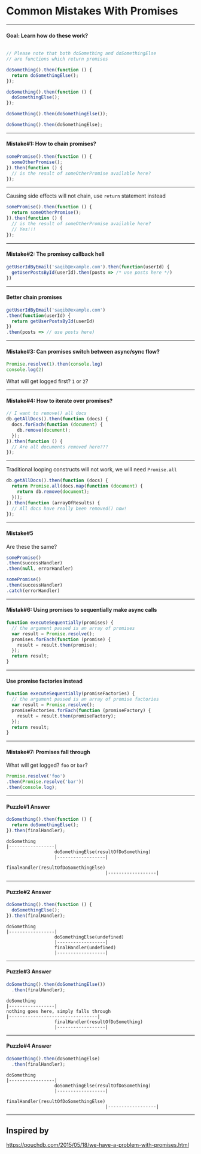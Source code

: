 # Common Mistakes With Promises

---

#### Goal: Learn how do these work?

```js

// Please note that both doSomething and doSomethingElse
// are functions which return promises

doSomething().then(function () {
  return doSomethingElse();
});

doSomething().then(function () {
  doSomethingElse();
});

doSomething().then(doSomethingElse());

doSomething().then(doSomethingElse);
```

---

#### Mistake#1: How to chain promises?

```js
somePromise().then(function () {
  someOtherPromise();
}).then(function () {
  // is the result of someOtherPromise available here?
});
```

---

Causing side effects will not chain, use `return` statement instead

```js
somePromise().then(function () {
  return someOtherPromise();
}).then(function () {
  // is the result of someOtherPromise available here?
  // Yes!!!
});
```

---

#### Mistake#2: The promisey callback hell

```js
getUserIdByEmail('saqib@example.com').then(function(userId) {
  getUserPostsById(userId).then(posts => /* use posts here */)
})
```

---

#### Better chain promises

```js
getUserIdByEmail('saqib@example.com')
.then(function(userId) {
  return getUserPostsById(userId)
})
.then(posts => // use posts here)
```

---

#### Mistake#3: Can promises switch between async/sync flow?

```js
Promise.resolve(1).then(console.log)
console.log(2)
```

What will get logged first? `1` or `2`?

---

#### Mistake#4: How to iterate over promises?

```js
// I want to remove() all docs
db.getAllDocs().then(function (docs) {
  docs.forEach(function (document) {
    db.remove(document);
  });
}).then(function () {
  // Are all documents removed here???
});
```

---

Traditional looping constructs will not work, we will need `Promise.all`

```js
db.getAllDocs().then(function (docs) {
  return Promise.all(docs.map(function (document) {
    return db.remove(document);
  }));
}).then(function (arrayOfResults) {
  // All docs have really been removed() now!
});
```

---

#### Mistake#5

Are these the same?

```js
somePromise()
.then(successHandler)
.then(null, errorHandler)
```

```js
somePromise()
.then(successHandler)
.catch(errorHandler)
```

---

#### Mistak#6: Using promises to sequentially make async calls

```js
function executeSequentially(promises) {
  // the argument passed is an array of promises
  var result = Promise.resolve();
  promises.forEach(function (promise) {
    result = result.then(promise);
  });
  return result;
}
```

---

#### Use promise factories instead

```js
function executeSequentially(promiseFactories) {
  // the argument passed is an array of promise factories
  var result = Promise.resolve();
  promiseFactories.forEach(function (promiseFactory) {
    result = result.then(promiseFactory);
  });
  return result;
}
```

---

#### Mistake#7: Promises fall through

What will get logged? `foo` or `bar`?

```js
Promise.resolve('foo')
.then(Promise.resolve('bar'))
.then(console.log);
```

---

#### Puzzle#1 Answer

```js
doSomething().then(function () {
  return doSomethingElse();
}).then(finalHandler);
```

```
doSomething
|-----------------|
                  doSomethingElse(resultOfDoSomething)
                  |------------------|
                                     finalHandler(resultOfDoSomethingElse)
                                     |------------------|
```

---

#### Puzzle#2 Answer

```js
doSomething().then(function () {
  doSomethingElse();
}).then(finalHandler);
```

```
doSomething
|-----------------|
                  doSomethingElse(undefined)
                  |------------------|
                  finalHandler(undefined)
                  |------------------|
```

---

#### Puzzle#3 Answer

```js
doSomething().then(doSomethingElse())
  .then(finalHandler);
```

```
doSomething
|-----------------|
nothing goes here, simply falls through
|---------------------------------|
                  finalHandler(resultOfDoSomething)
                  |------------------|
```

---

#### Puzzle#4 Answer

```js
doSomething().then(doSomethingElse)
  .then(finalHandler);
```

```
doSomething
|-----------------|
                  doSomethingElse(resultOfDoSomething)
                  |------------------|
                                     finalHandler(resultOfDoSomethingElse)
                                     |------------------|
```

---

## Inspired by

https://pouchdb.com/2015/05/18/we-have-a-problem-with-promises.html
